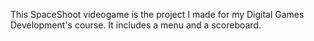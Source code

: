 This SpaceShoot videogame is the project I made for my Digital Games Development's course. It includes a menu and a scoreboard.
